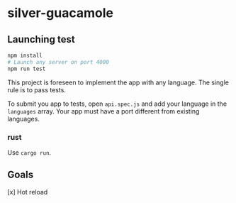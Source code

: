 # silver-guacamole

## Launching test

```bash
npm install
# Launch any server on port 4000
npm run test
```

This project is foreseen to implement the app with any language. The single rule is to pass tests.

To submit you app to tests, open `api.spec.js` and add your language in the `languages` array. Your app must have a port different from existing languages.

### rust

Use `cargo run`.

## Goals

[x] Hot reload

